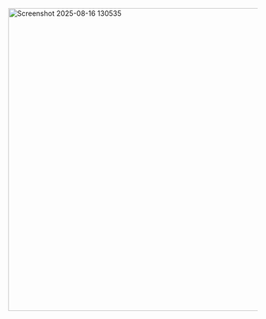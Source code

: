 
<img width="1016" height="612" alt="Screenshot 2025-08-16 130535" src="https://github.com/user-attachments/assets/8bbb1796-6968-4a98-9f52-5050db299c2e" />
